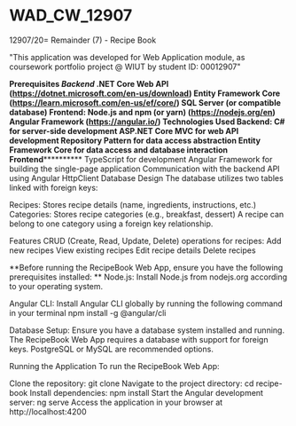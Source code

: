 # WAD_CW_12907
12907/20= Remainder (7) - Recipe Book

"This application was developed for Web
Application module, as coursework portfolio project @ WIUT by student ID: 00012907" 


**Prerequisites
*************************Backend***********************
.NET Core Web API (https://dotnet.microsoft.com/en-us/download)
Entity Framework Core (https://learn.microsoft.com/en-us/ef/core/)
SQL Server (or compatible database)
Frontend:
Node.js and npm (or yarn) (https://nodejs.org/en)
Angular Framework (https://angular.io/)
Technologies Used
Backend:
C# for server-side development
ASP.NET Core MVC for web API development
Repository Pattern for data access abstraction 
Entity Framework Core for data access and database interaction
****************Frontend******************************
TypeScript for development
Angular Framework for building the single-page application
Communication with the backend API using Angular HttpClient
Database Design
The database utilizes two tables linked with foreign keys:

Recipes: Stores recipe details (name, ingredients, instructions, etc.)
Categories: Stores recipe categories (e.g., breakfast, dessert)
A recipe can belong to one category using a foreign key relationship.

Features
CRUD (Create, Read, Update, Delete) operations for recipes:
Add new recipes
View existing recipes
Edit recipe details
Delete recipes


**Before running the RecipeBook Web App, ensure you have the following prerequisites installed:
**
Node.js: Install Node.js from nodejs.org according to your operating system.

Angular CLI: Install Angular CLI globally by running the following command in your terminal
npm install -g @angular/cli

Database Setup: Ensure you have a database system installed and running. The RecipeBook Web App requires a database with support for foreign keys. PostgreSQL or MySQL are recommended options.

Running the Application
To run the RecipeBook Web App:

Clone the repository: git clone <repository-url>
Navigate to the project directory: cd recipe-book
Install dependencies: npm install
Start the Angular development server: ng serve
Access the application in your browser at http://localhost:4200

